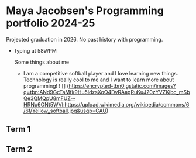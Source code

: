 # Maya Jacobsen's Programming portfolio 2024-25
Projected graduation in 2026. No past history with programming. 
- typing at 58WPM

  Some things about me
  + I am a competitive softball player and I love learning new things. Technology is really cool to me and I want to learn more about programming!
! [] (https://encrypted-tbn0.gstatic.com/images?q=tbn:ANd9GcTaMfk9Hu5IdzsXoO4DvRAagRuKuJ20zYVZKjbc_mSbQe3QMQpU8mFUZ--HRNu6ONt5WVI:https://upload.wikimedia.org/wikipedia/commons/6/6f/Yellow_softball.jpg&usqp=CAU)
## Term 1

## Term 2
